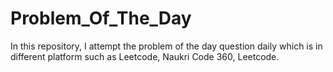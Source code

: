 ﻿# Problem_Of_The_Day
 In this repository, I attempt the problem of the day question daily which is in different platform
 such as Leetcode, Naukri Code 360, Leetcode.
